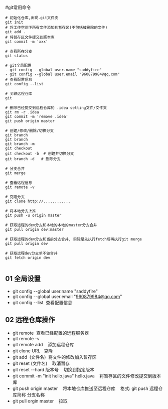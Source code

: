 #git常用命令
```shell
# 初始化仓库,出现.git文件夹
git init 
# 将工作空间下所有文件添加到暂存区(不包括被删除的文件)
git add .
# 将暂存区文件提交到版本库
git commit -m 'xxx'

# 查看所在分支
git status

# git全局配置
- git config --global user.name "saddyfire"
- git config --global user.email "960879984@qq.com"
# 查看配置信息
git config --list

# 关联远程仓库
git 

# 删除已经提交到远程仓库的 .idea setting文件/文件夹
git rm -r .idea
git commit -m 'remove .idea'
git push origin master

# 创建/修改/删除/切换分支
git branch
git branch
git branch -m
git checkout
git checkout -b	 # 创建并切换分支
git branch -d	# 删除分支

# 分支合并
git merge

# 查看远程信息
git remote -v

# 克隆分支
git clone http://............

# 将本地分支上推
git push -u origin master

# 获取远程的dev分支和本地的本地的master分支合并
git pull origin dev:master

# 获取远程的dev分支和当前分支合并, 实际是先执行fetch后再执行git merge
git pull origin dev

# 获取远程dev分支单不做合并
git fetch origin dev 


```



## 01 全局设置

- git config --global user.name "saddyfire"
- git config --global user.email "960879984@qq.com"
- git config --list  查看配置信息

## 02 远程仓库操作

- git remote  查看已经配置的远程服务器
- git remote -v
- git remote add    添加远程仓库
- git clone URL   克隆
- git add  (文件名)  将文件的修改加入暂存区
- git reset (文件名)    取消暂存
- git reset --hard 版本号    切换到指定版本
- git commit -m "init hello.java" hello.java    将暂存区的文件修改提交到版本库
- git push origin master    将本地仓库推送至远程仓库    格式: git push 远程仓库简称 分支名称
- git pull orgin master    拉取
